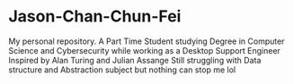 # Jason-Chan-Chun-Fei
My personal repository.
A Part Time Student studying Degree in Computer Science and Cybersecurity while working as a Desktop Support Engineer
Inspired by Alan Turing and Julian Assange
Still struggling with Data structure and Abstraction subject but nothing can stop me lol
